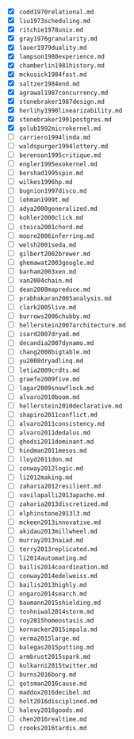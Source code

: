 - [x] `codd1970relational.md`
- [x] `liu1973scheduling.md`
- [x] `ritchie1978unix.md`
- [x] `gray1976granularity.md`
- [x] `lauer1979duality.md`
- [x] `lampson1980experience.md`
- [x] `chamberlin1981history.md`
- [x] `mckusick1984fast.md`
- [x] `saltzer1984end.md`
- [x] `agrawal1987concurrency.md`
- [x] `stonebraker1987design.md`
- [x] `herlihy1990linearizability.md`
- [x] `stonebraker1991postgres.md`
- [x] `golub1992microkernel.md`
- [ ] `carriero1994linda.md`
- [ ] `waldspurger1994lottery.md`
- [ ] `berenson1995critique.md`
- [ ] `engler1995exokernel.md`
- [ ] `bershad1995spin.md`
- [ ] `wilkes1996hp.md`
- [ ] `bugnion1997disco.md`
- [ ] `lehman1999t.md`
- [ ] `adya2000generalized.md`
- [ ] `kohler2000click.md`
- [ ] `stoica2001chord.md`
- [ ] `moore2006inferring.md`
- [ ] `welsh2001seda.md`
- [ ] `gilbert2002brewer.md`
- [ ] `ghemawat2003google.md`
- [ ] `barham2003xen.md`
- [ ] `van2004chain.md`
- [ ] `dean2008mapreduce.md`
- [ ] `prabhakaran2005analysis.md`
- [ ] `clark2005live.md`
- [ ] `burrows2006chubby.md`
- [ ] `hellerstein2007architecture.md`
- [ ] `isard2007dryad.md`
- [ ] `decandia2007dynamo.md`
- [ ] `chang2008bigtable.md`
- [ ] `yu2008dryadlinq.md`
- [ ] `letia2009crdts.md`
- [ ] `graefe2009five.md`
- [ ] `lagar2009snowflock.md`
- [ ] `alvaro2010boom.md`
- [ ] `hellerstein2010declarative.md`
- [ ] `shapiro2011conflict.md`
- [ ] `alvaro2011consistency.md`
- [ ] `alvaro2011dedalus.md`
- [ ] `ghodsi2011dominant.md`
- [ ] `hindman2011mesos.md`
- [ ] `lloyd2011don.md`
- [ ] `conway2012logic.md`
- [ ] `li2012making.md`
- [ ] `zaharia2012resilient.md`
- [ ] `vavilapalli2013apache.md`
- [ ] `zaharia2013discretized.md`
- [ ] `elphinstone2013l3.md`
- [ ] `mckeen2013innovative.md`
- [ ] `akidau2013millwheel.md`
- [ ] `murray2013naiad.md`
- [ ] `terry2013replicated.md`
- [ ] `li2014automating.md`
- [ ] `bailis2014coordination.md`
- [ ] `conway2014edelweiss.md`
- [ ] `bailis2013highly.md`
- [ ] `ongaro2014search.md`
- [ ] `baumann2015shielding.md`
- [ ] `toshniwal2014storm.md`
- [ ] `roy2015homeostasis.md`
- [ ] `kornacker2015impala.md`
- [ ] `verma2015large.md`
- [ ] `balegas2015putting.md`
- [ ] `armbrust2015spark.md`
- [ ] `kulkarni2015twitter.md`
- [ ] `burns2016borg.md`
- [ ] `gotsman2016cause.md`
- [ ] `maddox2016decibel.md`
- [ ] `holt2016disciplined.md`
- [ ] `halevy2016goods.md`
- [ ] `chen2016realtime.md`
- [ ] `crooks2016tardis.md`
